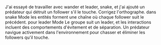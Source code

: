 J'ai essayé de travailler avec wander et leader, snake, et j'ai ajouté un prédateur qui détruit un follower s'il le touche. Corrigez l'orthographe.
dans snake Mode les entités forment une chaîne où chaque follower suit le précédent.
pour leader Mode Le groupe suit un leader, et les interactions incluent des comportements d'évitement et de séparation.
Un prédateur navigue activement dans l'environnement pour chasser et éliminer les followers qu'il touche.